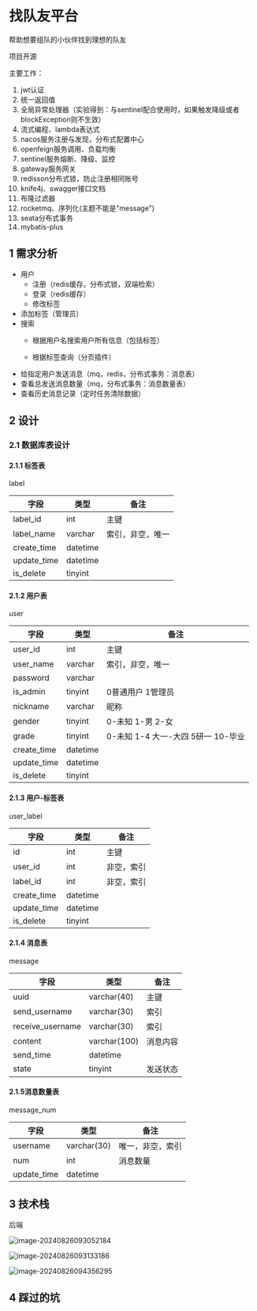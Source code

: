 # 找队友平台

帮助想要组队的小伙伴找到理想的队友

项目开源

主要工作：

1. jwt认证
2. 统一返回值
3. 全局异常处理器（实验得到：与sentinel配合使用时，如果触发降级或者blockException则不生效）
4. 流式编程、lambda表达式
5. nacos服务注册与发现，分布式配置中心
6. openfeign服务调用、负载均衡
7. sentinel服务熔断、降级、监控
8. gateway服务网关
9. redisson分布式锁，防止注册相同账号
10. knife4j、swagger接口文档
11. 布隆过滤器
12. rocketmq、序列化(主题不能是"message")
13. seata分布式事务
14. mybatis-plus

## 1 需求分析

- 用户
  - 注册（redis缓存，分布式锁，双端检索）
  - 登录（redis缓存）
  - 修改标签
- 添加标签（管理员）
- 搜索
  - 根据用户名搜索用户所有信息（包括标签）
  
  - 根据标签查询（分页插件）
- 给指定用户发送消息（mq，redis，分布式事务：消息表）
- 查看总发送消息数量（mq，分布式事务：消息数量表）
- 查看历史消息记录（定时任务清除数据）

## 2 设计

### 2.1 数据库表设计

#### 2.1.1 **标签表**

label

| 字段        | 类型     | 备注             |
| ----------- | -------- | ---------------- |
| label_id    | int      | 主键             |
| label_name  | varchar  | 索引，非空，唯一 |
| create_time | datetime |                  |
| update_time | datetime |                  |
| is_delete   | tinyint  |                  |

#### 2.1.2 **用户表**

user

| 字段        | 类型     | 备注                               |
| ----------- | -------- | ---------------------------------- |
| user_id     | int      | 主键                               |
| user_name   | varchar  | 索引，非空，唯一                   |
| password    | varchar  |                                    |
| is_admin    | tinyint  | 0普通用户  1管理员                 |
| nickname    | varchar  | 昵称                               |
| gender      | tinyint  | 0-未知 1-男 2-女                   |
| grade       | tinyint  | 0-未知 1-4 大一-大四 5研一 10-毕业 |
| create_time | datetime |                                    |
| update_time | datetime |                                    |
| is_delete   | tinyint  |                                    |

#### 2.1.3 用户-标签表

user_label

| 字段        | 类型     | 备注       |
| ----------- | -------- | ---------- |
| id          | int      | 主键       |
| user_id     | int      | 非空，索引 |
| label_id    | int      | 非空，索引 |
| create_time | datetime |            |
| update_time | datetime |            |
| is_delete   | tinyint  |            |

#### 2.1.4 消息表

message

| 字段             | 类型         | 备注     |
| ---------------- | ------------ | -------- |
| uuid             | varchar(40)  | 主键     |
| send_username    | varchar(30)  | 索引     |
| receive_username | varchar(30)  | 索引     |
| content          | varchar(100) | 消息内容 |
| send_time        | datetime     |          |
| state            | tinyint      | 发送状态 |

#### 2.1.5消息数量表

message_num

| 字段        | 类型        | 备注             |
| ----------- | ----------- | ---------------- |
| username    | varchar(30) | 唯一，非空，索引 |
| num         | int         | 消息数量         |
| update_time | datetime    |                  |

## 3 技术栈

后端

![image-20240826093052184](C:\Users\zzy\AppData\Roaming\Typora\typora-user-images\image-20240826093052184.png)

![image-20240826093133186](C:\Users\zzy\AppData\Roaming\Typora\typora-user-images\image-20240826093133186.png)

![image-20240826094356295](C:\Users\zzy\AppData\Roaming\Typora\typora-user-images\image-20240826094356295.png)

## 4 踩过的坑

